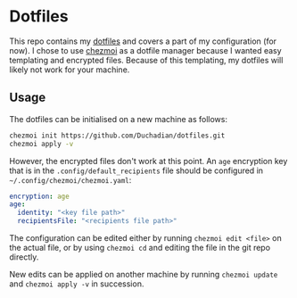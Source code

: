 # Dotfiles

This repo contains my [dotfiles](https://wiki.archlinux.org/title/Dotfiles) and covers a part of my configuration (for now). I chose to use [chezmoi](https://chezmoi.io) as a dotfile manager because I wanted easy templating and encrypted files. Because of this templating, my dotfiles will likely not work for your machine. 

## Usage

The dotfiles can be initialised on a new machine as follows:

```bash
chezmoi init https://github.com/Duchadian/dotfiles.git
chezmoi apply -v
```

However, the encrypted files don't work at this point. An `age` encryption key that is in the `.config/default_recipients` file should be configured in `~/.config/chezmoi/chezmoi.yaml`:

```yaml
encryption: age
age:
  identity: "<key file path>"
  recipientsFile: "<recipients file path>"
```

The configuration can be edited either by running `chezmoi edit <file>` on the actual file, or by using `chezmoi cd` and editing the file in the git repo directly.

New edits can be applied on another machine by running `chezmoi update` and `chezmoi apply -v` in succession. 
